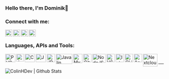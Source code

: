 ### Hello there, I'm Dominik👋

### Connect with me:

[<img align="left" alt="dominikdev | GitHub" width="22px" src="https://cdn.jsdelivr.net/npm/simple-icons@v3/icons/github.svg" />][github]
[<img align="left" alt="dominikdev | Discord" width="22px" src="https://cdn.jsdelivr.net/npm/simple-icons@v3/icons/discord.svg" />][discord]
[<img align="left" alt="dominikdev | Twitter" width="22px" src="https://cdn.jsdelivr.net/npm/simple-icons@v3/icons/twitter.svg" />][twitter]
[<img align="left" alt="dominikdev | Homepage" width="22px" src="https://cdn.jsdelivr.net/npm/simple-icons@3.6.0/icons/homeassistant.svg" />][homepage]

<br />

### Languages, APIs and Tools:

[<img align="left" alt="PHP" width="32px" height="26px" src="https://upload.wikimedia.org/wikipedia/commons/thumb/2/27/PHP-logo.svg/1024px-PHP-logo.svg.png" />](https://php.net)
[<img align="left" alt="JavaScript" width="24px" height="24px" src="https://upload.wikimedia.org/wikipedia/commons/thumb/9/99/Unofficial_JavaScript_logo_2.svg/1024px-Unofficial_JavaScript_logo_2.svg.png" />](https://www.javascript.com/)
[<img align="left" alt="C++" width="32px" height="26px" src="https://upload.wikimedia.org/wikipedia/commons/thumb/1/18/ISO_C%2B%2B_Logo.svg/225px-ISO_C%2B%2B_Logo.svg.png" />](https://de.wikipedia.org/wiki/C%2B%2B)
[<img align="left" alt="Java" width="32px" height="26px" src="https://www.ispirer.net/images/java-logo.png" />](https://www.java.com/)
[<img align="left" alt="JDA" width="26px" src="https://avatars0.githubusercontent.com/u/26359291?s=200&v=4" />](https://github.com/DV8FromTheWorld/JDA)
[<img align="left" alt="Javalin" width="52px" height="32px" src="https://javalin.io/img/javalin.png" />](https://javalin.io/)
[<img align="left" alt="MySQL" width="29px" height="29px" src="https://upload.wikimedia.org/wikipedia/de/d/dd/MySQL_logo.svg" />](https://www.mysql.com)
[<img align="left" alt="Git" width="26px" src="https://www.netways.de/wp-content/uploads/2014/02/Git-Icon-1788C.png" />](https://git-scm.com/)
[<img align="left" alt="NodeJS" width="42px" height="28px" src="https://cdn.pixabay.com/photo/2015/04/23/17/41/node-js-736399_960_720.png" />](https://nodejs.org)
[<img align="left" alt="VS Code" width="26px" src="https://upload.wikimedia.org/wikipedia/commons/thumb/9/9a/Visual_Studio_Code_1.35_icon.svg/768px-Visual_Studio_Code_1.35_icon.svg.png" />](https://code.visualstudio.com/)
[<img align="left" alt="IntelliJ" width="26px" src="https://upload.wikimedia.org/wikipedia/commons/thumb/d/d5/IntelliJ_IDEA_Logo.svg/2000px-IntelliJ_IDEA_Logo.svg.png" />](https://www.jetbrains.com/de-de/idea/)
[<img align="left" alt="CLion" width="26px" src="https://resources.jetbrains.com/storage/products/clion/img/meta/clion_logo_300x300.png" />](https://www.jetbrains.com/de-de/clion/)
[<img align="left" alt="Android Studio" width="26px" src="https://upload.wikimedia.org/wikipedia/commons/thumb/3/34/Android_Studio_icon.svg/1200px-Android_Studio_icon.svg.png" />](https://developer.android.com/studio)
[<img align="left" alt="Nextcloud" width="46px" height="40px" src="https://upload.wikimedia.org/wikipedia/commons/thumb/6/60/Nextcloud_Logo.svg/2000px-Nextcloud_Logo.svg.png" />](https://nextcloud.com/)

<br />



___

<img align="left" alt="ColinHDev | Github Stats" src="https://github-readme-stats.vercel.app/api?username=dominikdev-m&count_private=true&show_icons=true&hide_border=true&theme=cobalt" />


[github]: https://github.com/dominikdev-m
[twitter]: https://twitter.com/dominikdevde
[youtube]: https://youtube.com/ColinHDev
[discord]: https://hastebin.com/idugahefit.shell
[homepage]: https://dominikdev.de
